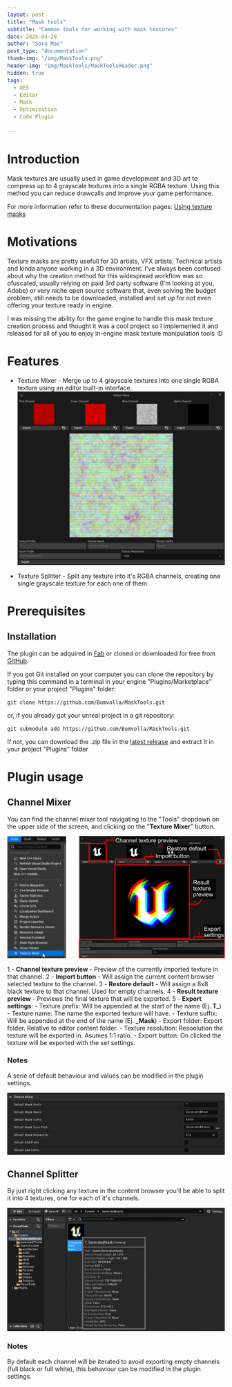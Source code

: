 ```yaml
---
layout: post
title: "Mask tools"
subtitle: "Common tools for working with mask textures"
date: 2025-04-20
author: "Sora Mas"
post_type: "documentation"
thumb-img: "/img/MaskTools.png"
header-img: "img/MaskTools/MaskToolsHeader.png"
hidden: true
tags:
  - UE5
  - Editor
  - Mask
  - Optimization
  - Code Plugin

---
```



# Introduction

Mask textures are usually used in game development and 3D art to compress up to 4 grayscale textures into a single RGBA texture. Using this method you can reduce drawcalls and improve your game performance. 

For more information refer to these documentation pages:
[Using texture masks](https://dev.epicgames.com/documentation/en-us/unreal-engine/using-texture-masks-in-unreal-engine)


# Motivations

Texture masks are pretty usefull for 3D artists, VFX artists, Technical artists and kinda anyone working in a 3D environment. I've always been confused about why the creation method for this widespread workflow was so ofuscated, usually relying on paid 3rd party software (I'm looking at you, Adobe) or very niche open source software that, even solving the budget problem, still needs to be downloaded, installed and set up for not even offering your texture ready in engine.

I was missing the ability for the game engine to handle this mask texture creation process and thought it was a cool project so I implemented it and released for all of you to enjoy in-engine mask texture manipulation tools :D

# Features

- Texture Mixer - Merge up to 4 grayscale textures into one single RGBA texture using an editor built-in interface.
![image](/img/MaskToolsDocs/ChannelMixerScreen.png)

- Texture Splitter - Split any texture into it's RGBA channels, creating one single grayscale texture for each one of them. 

# Prerequisites

## Installation

The plugin can be adquired in [Fab](https://www.fab.com/listings/0d7fb6db-b5ad-4375-9330-f659a633ffd1) or cloned or downloaded for free from [GitHub](https://github.com/Bumvolla/MaskTools).

If you got Git installed on your computer you can clone the repository by typing this command in a terminal in your engine "Plugins/Marketplace" folder or your project "Plugins" folder:


~~~
git clone https://github.com/Bumvolla/MaskTools.git
~~~

or, if you already got your unreal project in a git repository:


~~~
git submodule add https://github.com/Bumvolla/MaskTools.git
~~~

If not, you can download the .zip file in the [latest release](https://github.com/Bumvolla/MaskTools/releases/latest) and extract it in your project "Plugins" folder

# Plugin usage

## Channel Mixer

You can find the channel mixer tool navigating to the "Tools" dropdown on the upper side of the screen, and clicking on the "**Texture Mixer**" button.

![image](/img/MaskToolsDocs/MaskToolsScheme.png)

1 - **Channel texture preview** - Preview of the currently imported texture in that channel.
2 - **Import button** - Will assign the current content browser selected texture to the channel.
3 - **Restore default** - Will assign a 8x8 black texture to that channel. Used for empty channels.
4 - **Result texture preview** - Previews the final texture that will be exported.
5 - **Export settings**:
    - Texture prefix: Will be appended at the start of the name (Ej. **T_**)
    - Texture name: The name the exported texture will have.
    - Texture suffix: Will be appended at the end of the name (Ej. **_Mask**)
    - Export folder: Export folder. Relative to editor content folder.
    - Texture resolution: Resoolution the texture will be exported in. Asumes 1:1 ratio.
    - Export button: On clicked the texture will be exported with the set settings.

### Notes 

A serie of default behaviour and values can be modified in the plugin settings.

![image](/img/MaskToolsDocs/TextureMixerSettings.png)

## Channel Splitter

By just right clicking any texture in the content browser you'll be able to split it into 4 textures, one for each of it's channels.

![gif](/img/MaskToolsDocs/ChannelSplitter.gif)

### Notes

By default each channel will be iterated to avoid exporting empty channels (full black or full white), this behaviour can be modified in the plugin settings.


